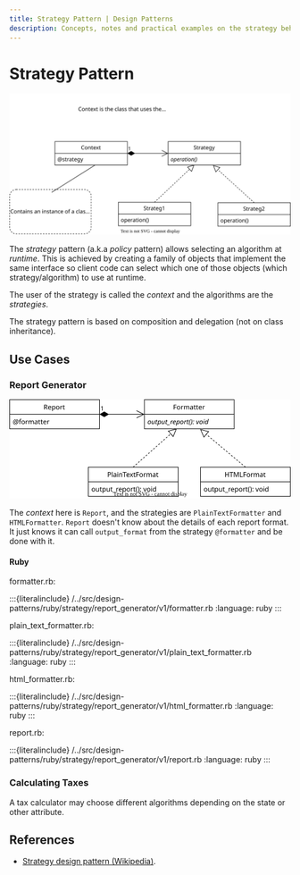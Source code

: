 ```yaml
---
title: Strategy Pattern | Design Patterns
description: Concepts, notes and practical examples on the strategy behavioral design pattern.
---
```


# Strategy Pattern

![Strategy Pattern Diagram](./strategy.assets/strategy-1.drawio.svg)

The *strategy* pattern (a.k.a *policy* pattern) allows selecting an algorithm at *runtime*.
This is achieved by creating a family of objects that implement the same interface so client code can select which one of those objects (which strategy/algorithm) to use at runtime.

The user of the strategy is called the *context* and the algorithms are the *strategies*.

The strategy pattern is based on composition and delegation (not on class inheritance).

## Use Cases

### Report Generator

![Report Generator Strategy Pattern Diagram](./strategy.assets/strategy-report-generator-1.drawio.svg)

The *context* here is `Report`, and the strategies are `PlainTextFormatter` and `HTMLFormatter`. `Report` doesn't know about the details of each report format. It just knows it can call `output_format` from the strategy `@formatter` and be done with it.

#### Ruby

formatter.rb:

:::{literalinclude} /../src/design-patterns/ruby/strategy/report_generator/v1/formatter.rb
:language: ruby
:::

plain_text_formatter.rb:

:::{literalinclude} /../src/design-patterns/ruby/strategy/report_generator/v1/plain_text_formatter.rb
:language: ruby
:::

html_formatter.rb:

:::{literalinclude} /../src/design-patterns/ruby/strategy/report_generator/v1/html_formatter.rb
:language: ruby
:::

report.rb:

:::{literalinclude} /../src/design-patterns/ruby/strategy/report_generator/v1/report.rb
:language: ruby
:::

### Calculating Taxes

A tax calculator may choose different algorithms depending on the state or other attribute.

## References

- [Strategy design pattern (Wikipedia)](https://en.wikipedia.org/wiki/Strategy_pattern).
